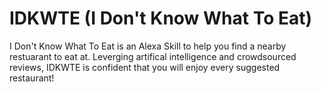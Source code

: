 # IDKWTE (I Don't Know What To Eat)
I Don't Know What To Eat is an Alexa Skill to help you find a nearby restuarant to eat at. Leverging artifical intelligence and crowdsourced reviews, IDKWTE is confident that you will enjoy every suggested restaurant! 
